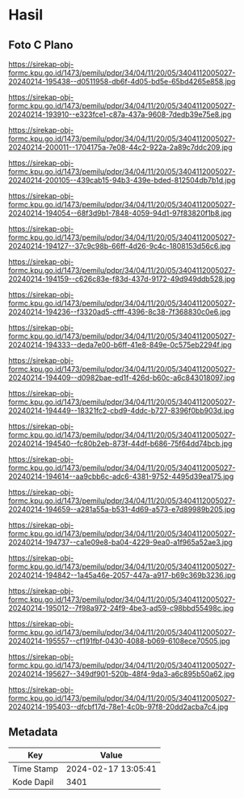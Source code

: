# Hasil

## Foto C Plano

https://sirekap-obj-formc.kpu.go.id/1473/pemilu/pdpr/34/04/11/20/05/3404112005027-20240214-195438--d0511958-db6f-4d05-bd5e-65bd4265e858.jpg

https://sirekap-obj-formc.kpu.go.id/1473/pemilu/pdpr/34/04/11/20/05/3404112005027-20240214-193910--e323fce1-c87a-437a-9608-7dedb39e75e8.jpg

https://sirekap-obj-formc.kpu.go.id/1473/pemilu/pdpr/34/04/11/20/05/3404112005027-20240214-200011--1704175a-7e08-44c2-922a-2a89c7ddc209.jpg

https://sirekap-obj-formc.kpu.go.id/1473/pemilu/pdpr/34/04/11/20/05/3404112005027-20240214-200105--439cab15-94b3-439e-bded-812504db7b1d.jpg

https://sirekap-obj-formc.kpu.go.id/1473/pemilu/pdpr/34/04/11/20/05/3404112005027-20240214-194054--68f3d9b1-7848-4059-94d1-97f83820f1b8.jpg

https://sirekap-obj-formc.kpu.go.id/1473/pemilu/pdpr/34/04/11/20/05/3404112005027-20240214-194127--37c9c98b-66ff-4d26-9c4c-1808153d56c6.jpg

https://sirekap-obj-formc.kpu.go.id/1473/pemilu/pdpr/34/04/11/20/05/3404112005027-20240214-194159--c626c83e-f83d-437d-9172-49d949ddb528.jpg

https://sirekap-obj-formc.kpu.go.id/1473/pemilu/pdpr/34/04/11/20/05/3404112005027-20240214-194236--f3320ad5-cfff-4396-8c38-7f368830c0e6.jpg

https://sirekap-obj-formc.kpu.go.id/1473/pemilu/pdpr/34/04/11/20/05/3404112005027-20240214-194333--deda7e00-b6ff-41e8-849e-0c575eb2294f.jpg

https://sirekap-obj-formc.kpu.go.id/1473/pemilu/pdpr/34/04/11/20/05/3404112005027-20240214-194409--d0982bae-ed1f-426d-b60c-a6c843018097.jpg

https://sirekap-obj-formc.kpu.go.id/1473/pemilu/pdpr/34/04/11/20/05/3404112005027-20240214-194449--18321fc2-cbd9-4ddc-b727-8396f0bb903d.jpg

https://sirekap-obj-formc.kpu.go.id/1473/pemilu/pdpr/34/04/11/20/05/3404112005027-20240214-194540--fc80b2eb-873f-44df-b686-75f64dd74bcb.jpg

https://sirekap-obj-formc.kpu.go.id/1473/pemilu/pdpr/34/04/11/20/05/3404112005027-20240214-194614--aa9cbb6c-adc6-4381-9752-4495d39ea175.jpg

https://sirekap-obj-formc.kpu.go.id/1473/pemilu/pdpr/34/04/11/20/05/3404112005027-20240214-194659--a281a55a-b531-4d69-a573-e7d89989b205.jpg

https://sirekap-obj-formc.kpu.go.id/1473/pemilu/pdpr/34/04/11/20/05/3404112005027-20240214-194737--ca1e09e8-ba04-4229-9ea0-a1f965a52ae3.jpg

https://sirekap-obj-formc.kpu.go.id/1473/pemilu/pdpr/34/04/11/20/05/3404112005027-20240214-194842--1a45a46e-2057-447a-a917-b69c369b3236.jpg

https://sirekap-obj-formc.kpu.go.id/1473/pemilu/pdpr/34/04/11/20/05/3404112005027-20240214-195012--7f98a972-24f9-4be3-ad59-c98bbd55498c.jpg

https://sirekap-obj-formc.kpu.go.id/1473/pemilu/pdpr/34/04/11/20/05/3404112005027-20240214-195557--cf191fbf-0430-4088-b069-6108ece70505.jpg

https://sirekap-obj-formc.kpu.go.id/1473/pemilu/pdpr/34/04/11/20/05/3404112005027-20240214-195627--349df901-520b-48f4-9da3-a6c895b50a62.jpg

https://sirekap-obj-formc.kpu.go.id/1473/pemilu/pdpr/34/04/11/20/05/3404112005027-20240214-195403--dfcbf17d-78e1-4c0b-97f8-20dd2acba7c4.jpg


## Metadata

| Key        | Value               |
| ---------- | ------------------- |
| Time Stamp | 2024-02-17 13:05:41 |
| Kode Dapil | 3401                |



